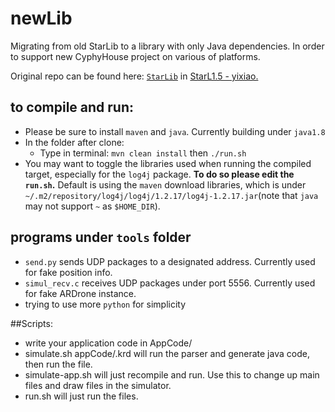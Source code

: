 # newLib
Migrating from old StarLib to a library with only Java dependencies. In order
to support new CyphyHouse project on various of platforms.

Original repo can be found here: [`StarLib`](https://github.com/detree/StarL1.5/tree/master/trunk/android/StarLib)
in [StarL1.5 - yixiao.](https://github.com/lin187/StarL1.5)

## to compile and run:
  * Please be sure to install `maven` and `java`. Currently building under `java1.8`
  * In the folder after clone:
    * Type in terminal: `mvn clean install` then `./run.sh`
  * You may want to toggle the libraries used when running the compiled target, especially for the `log4j` package.
   __To do so please edit the `run.sh`.__ Default is using the `maven` download libraries, which is under
   `~/.m2/repository/log4j/log4j/1.2.17/log4j-1.2.17.jar`(note that `java` may not support `~` as
   `$HOME_DIR`).

## programs under `tools` folder
  * `send.py` sends UDP packages to a designated address. Currently used for fake position info.
  * `simul_recv.c` receives UDP packages under port 5556. Currently used for fake ARDrone instance.
  * trying to use more `python` for simplicity


##Scripts:
  * write your application code in AppCode/
  * simulate.sh appCode/<appname>.krd will run the parser and generate java code, then run the file. 
  * simulate-app.sh <appname> will just recompile and run. Use this to change up main files and draw files in the simulator. 
  * run.sh <appname> will just run the files. 
